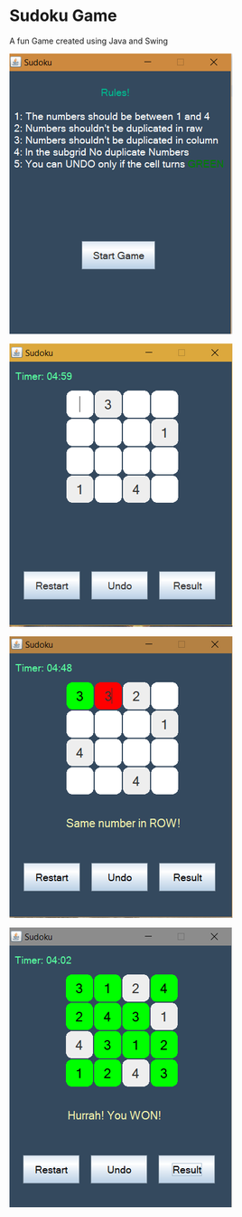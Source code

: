 # Sudoku Game
A fun Game created using Java and Swing

![](img/main.PNG)

![](img/first.PNG)

![](img/second.PNG)

![](img/third.PNG)
